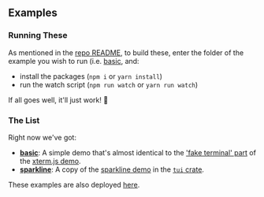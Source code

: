 ## Examples

### Running These

As mentioned in the [repo README](../README.md), to build these, enter the folder of the example you wish to run (i.e. [basic](basic), and:
  - install the packages (`npm i` or `yarn install`)
  - run the watch script (`npm run watch` or `yarn run watch`)

If all goes well, it'll just work! 🤞

### The List

Right now we've got:
  - **[basic](basic/src/lib.rs)**: A simple demo that's almost identical to the ['fake terminal' part](https://github.com/xtermjs/xterm.js/blob/d8bc7ceaffe3e4b2fea076a342f807f0ae210de8/demo/client.ts#L228-L261) of the [xterm.js demo](https://github.com/xtermjs/xterm.js/tree/master/demo).
  - **[sparkline](tui/src/lib.rs)**: A copy of the [sparkline demo][sparkline] in the [`tui` crate][tui].

These examples are also deployed [here][examples].

[examples]: https://rrbutani.github.io/xterm-js-sys/examples

[sparkline]: https://github.com/fdehau/tui-rs/blob/3f62ce9c199bb0048996bbdeb236d6e5522ec9e0/examples/sparkline.rs
[tui]: https://github.com/fdehau/tui-rs/

